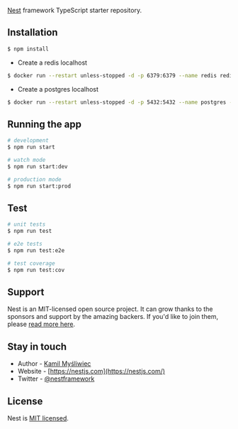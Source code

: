 [Nest](https://github.com/nestjs/nest) framework TypeScript starter repository.

## Installation

```bash
$ npm install
```

- Create a redis localhost

```bash
$ docker run --restart unless-stopped -d -p 6379:6379 --name redis redis
```

- Create a postgres localhost
```bash
$ docker run --restart unless-stopped -d -p 5432:5432 --name postgres -e POSTGRES_USER=root -e POSTGRES_PASSWORD=4KtM1WPxOfO4sHfAYKz -e POSTGRES_DB=baam  postgres
```

## Running the app

```bash
# development
$ npm run start

# watch mode
$ npm run start:dev

# production mode
$ npm run start:prod
```

## Test

```bash
# unit tests
$ npm run test

# e2e tests
$ npm run test:e2e

# test coverage
$ npm run test:cov
```

## Support

Nest is an MIT-licensed open source project. It can grow thanks to the sponsors and support by the amazing backers. If you'd like to join them, please [read more here](https://docs.nestjs.com/support).

## Stay in touch

- Author - [Kamil Myśliwiec](https://twitter.com/kammysliwiec)
- Website - [https://nestjs.com](https://nestjs.com/)
- Twitter - [@nestframework](https://twitter.com/nestframework)

## License

Nest is [MIT licensed](https://github.com/nestjs/nest/blob/master/LICENSE).
